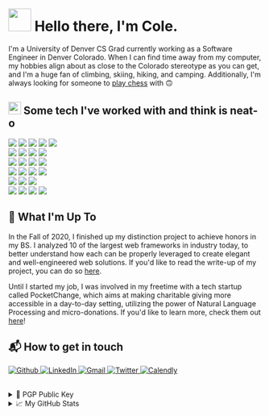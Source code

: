 # <img src="https://emojis.slackmojis.com/emojis/images/1620411481/36619/duck_dance.gif?1620411481" width=45 height=45/> Hello there, I'm Cole.

I'm a University of Denver CS Grad currently working as a Software Engineer in Denver Colorado. When I can find time away from my computer, my hobbies align about as close to the Colorado stereotype as you can get, and I'm a huge fan of climbing, skiing, hiking, and camping. Additionally, I'm always looking for someone to [play chess](https://lichess.org/@/PolyCole) with 🙃

## <img src="https://emojis.slackmojis.com/emojis/images/1577982316/7421/typingcat.gif?1577982316" height=25 width=25/> Some tech I've worked with and think is neat-o
<!-- Programming Languages -->
<span>
  <img src="https://img.shields.io/badge/-Python-3776AB?style=flat&logo=python&logoColor=white"/>
  <img src="https://img.shields.io/badge/-Java-007396?style=flat&logo=java&logoColor=white"/>
  <img src="https://img.shields.io/badge/-Kotlin-0095D5?style=flat&logo=kotlin&logoColor=white"/>
  <img src="https://img.shields.io/badge/-Ruby-CC342D?style=flat&logo=ruby&logoColor=white"/>
  <img src="https://img.shields.io/badge/-C%20Sharp-239120?style=flat&logo=csharp&logoColor=white"/>
</span>
<br>
<!-- Frameworks -->
<span>

  <img src="https://img.shields.io/badge/-Django-092E20?style=flat&logo=Django&logoColor=white"/>
  <img src="https://img.shields.io/badge/-Spring%20Boot-6DB33F?style=flat&logo=springboot&logoColor=white"/>
  <img src="https://img.shields.io/badge/-Ruby%20on%20Rails-CC0000?style=flat&logo=rubyonrails&logoColor=white"/>
  <img src="https://img.shields.io/badge/-Laravel-FF2D20?style=flat&logo=laravel&logoColor=white"/>
</span>
<br>
<!-- CI/CD & Monitoring -->
<span>
  <img src="https://img.shields.io/badge/-DataDog-632CA6?style=flat&logo=datadog&logoColor=white"/>
  <img src="https://img.shields.io/badge/-CircleCI-343434?style=flat&logo=circleci&logoColor=white"/>
  <img src="https://img.shields.io/badge/-TravisCI-3EAAAF?style=flat&logo=travisci&logoColor=white"/>
  <img src="https://img.shields.io/badge/-Heroku-430098?style=flat&logo=heroku&logoColor=white"/>
</span>
<!-- Infrastructure & Environment -->
<br>
<span>
  <img src="https://img.shields.io/badge/-Docker-46a2f1?style=flat&logo=docker&logoColor=white"/>
  <img src="https://img.shields.io/badge/-Kubernetes-326CE5?style=flat&logo=kubernetes&logoColor=white"/>
  <img src="https://img.shields.io/badge/-AWS-232F3E?style=flat&logo=amazonaws&logoColor=white"/>
  <img src="https://img.shields.io/badge/-Terraform-7B42BC?style=flat&logo=Terraform&logoColor=white"/>
</span>
<br>
<span>
  <img src="https://img.shields.io/badge/-Postgres-4169E1?style=flat&logo=postgresql&logoColor=white"/>
  <img src="https://img.shields.io/badge/-MySQL-4479A1?style=flat&logo=mysql&logoColor=white"/>
  <img src="https://img.shields.io/badge/-DynamoDB-4053D6?style=flat&logo=amazondynamodb&logoColor=white"/>
</span>
<br>
<!-- IDE's and Tools -->
<span>
    <img src="https://img.shields.io/badge/-IntelliJ%20IDEA-000000?style=flat&logo=intellijidea&logoColor=white"/>
    <img src="https://img.shields.io/badge/-PyCharm-000000?style=flat&logo=pycharm&logoColor=white"/>
    <img src="https://img.shields.io/badge/-Atom-66595C?style=flat&logo=atom&logoColor=white"/>
    <img src="https://img.shields.io/badge/-Postman-FF6C37?style=flat&logo=postman&logoColor=white"/>
</span>
<br>

## 🔭 What I'm Up To
In the Fall of 2020, I finished up my distinction project to achieve honors in my BS. I analyzed 10 of the largest web frameworks in industry today, to better understand how each can be properly leveraged to create elegant and well-engineered web solutions. If you'd like to read the write-up of my project, you can do so [here](https://bit.ly/340Ugh9).

Until I started my job, I was involved in my freetime with a tech startup called PocketChange, which aims at making charitable giving more accessible in a day-to-day setting, utilizing the power of Natural Language Processing and micro-donations. If you'd like to learn more, check them out [here](https://pocketchange.social)!

## 📬 How to get in touch
<p align="left">
  <a href="https://github.com/PolyCole" target="_blank">
    <img alt="Github" src="https://img.shields.io/badge/GitHub-%2312100E.svg?&style=for-the-badge&logo=Github&logoColor=white" />
  </a>
  <a href="https://www.linkedin.com/in/colepolyak/" target="_blank">
    <img alt="LinkedIn" src="https://img.shields.io/badge/linkedin-%230077B5.svg?&style=for-the-badge&logo=linkedin&logoColor=white" />
  </a>
  <a href="mailto:colepolyak@gmail.com" target="_blank">
    <img alt="Gmail" src="https://img.shields.io/badge/gmail-%FFFFFF.svg?&style=for-the-badge&logo=gmail&logoColor=EA4335&color=FFFFFF" />
  </a>
  <a href="https://twitter.com/Poly_Cole" target="_blank">
    <img alt="Twitter" src="https://img.shields.io/badge/twitter-%1DA1F2.svg?&style=for-the-badge&logo=twitter&logoColor=FFFFFF&color=1DA1F2" />
  </a>
  <a href="https://calendly.com/colepolyak" target="_blank">
    <img alt="Calendly" src="https://img.shields.io/badge/Schedule%20Time-%1DA1F2.svg?&style=for-the-badge&logo=googlecalendar&logoColor=4285F4&color=FFFFFF"/>
  </a>
</p>

<br>

<details>
  <summary> 🔐 PGP Public Key </summary>

  ```
  -----BEGIN PGP PUBLIC KEY BLOCK-----

mQINBGFPvIYBEACWFwUsiJOYhJOXc9BxvtXSfP4YQ/K0uzJXXuCX0zjd8dLvqrd9
pVLa5otLmmUwSpsK4jVPQcDHt7RIcwCFhKOSJJlHoOnpGS/qCRf9FQVaEQ8RJD4s
IfUu0XZtYIebDMI0zlguE7fVzuejyqjQFY7hdEOcvPuxySjBoW3LrRZJIKSFP4iP
QqXZT/ExpuEdQTvWTrdzn49u8FdcgL45fc4EYfPO2HNBFBvW5gkBloyXALF/f5tg
nAWXRmmuHTxTC7yCH/oJ+St1D486cmhuIC6PtXPhzU84CXUBUIm3v7rLSdVeauoA
k2W3Ewdalyx90U397Zf5hSXjIKe34GHA04GufOYYCAT77VVtaayyrDvLbeE5Z/Yl
DOwScEtVJ09OYgQBca99ogfilyL+MBWNpqMoPwbDWTVrkfmrfR2m7F617EtExSbv
gr4xMmXJLvIZO53e65TjoDX766/bwucMy9AjtJCb6ulyv8wwBLbb/Tvs23ShHNiW
4o+h40OmUsGo/qKmglPANTyhkmbbbiFPDByzcakJrzkou8fqefvQ2wGAyLbAtKdL
dBEEUuRW70sQwWeDSKD5zMQPkV7YkOVsVYqhR034zmhTP6MsrEHyr/3hd3eRw5rE
J1Q2QwypPkqg2qF5vTQdgm5k+9xH9Si7gbz4oucNfJ/aXZ+xaTjZnXMnLwARAQAB
tEBDb2xlIFBvbHlhayAoTXkgZ2VuZXJhbCBwdXJwb3NlIFBHUCBrZXkuKSA8Y29s
ZXBvbHlha0BnbWFpbC5jb20+iQJOBBMBCgA4FiEElwfEsEyVGHj4+A1jqZdUJZ/M
cksFAmFPvIYCGwMFCwkIBwIGFQoJCAsCBBYCAwECHgECF4AACgkQqZdUJZ/Mckt7
9Q/+N/z7gESh1Cpik4HfZDI04QbcpvoS1ay+k8Mv9Zq6woLrKFoa5w5mTX8kbxhe
+DI6aU/kaQ8PGL13omx8KZ0nr/v2MKyY4k5JK8utkaGr39WPKZeqsQMtaindtKP8
9so1IW8hNSPbsubJ4GyV+E4K4c2T/VC0NLf13rvOcE2oI6lP4AiPFq46JLq49on5
bhbylkEbRy4unHjAggxPVcqXb3VHUBWoR6CQDTV+7kikrupYMZC4akD8XFE+0gky
FNUKONOTDoPxSKrK4V80Y6k9QQ+Q7ZnUbltsK30cZrsrzm7tIrZYYXWxWvvUT//D
5kw4HF05WvcOCrr4QSYwQMPZnDWElZ6VIgloSHSp+f6ACMIsGiUmpGiFIq5O0kRO
iPQzEH0M8xseA+88GyXS5+beuVrcESXZtZ9StlaEBK5ZrWxG8aodmPuvZ6RE89s2
/Bc2PAYsJ8HkmQn+L+cJo/0sFLYhxRpGlMpb7HGXeNdaSTo4jyqtJWRNeefrEW82
Zq02cUvEzMFODY2Kw9VOr4gtKwlcqO2Zh8ln+Tuct6IPQ8hZp4oRqxNq5zUtRUC/
LuVzoOmaaSLGc3fMVKijfZiL22P/zskMgz+JCZxk8Cxay2JQNrIOdHUqHxzVo5it
qr/Vv+BcpfDJzGPg+fmyH8aFxQdeoBvJciLFjw4rZMKG2pm5Ag0EYU+8hgEQANrn
IS7CXDO3WIRXhmfn4ceBrZynH8ufq5Xj31SzxYXt8GSElYE2+7vwVsXyFVht5X3T
3+U8UQR+sTatckXjjQUK2GTrn7MjSRe2Cz1ChnYBfZUAcGNvIThglawJ12QPgnJt
uUXyptTU45V6Tk4w41fL9/OGv9lhALrGhOh47QLya/WMqKzLqiE6crenan+9qXYJ
ztWQ7R+dJGSP0fAmMtbsBoRveBRQbP9cW9w715I+RMVG/kXon6f14soOZzemO5sG
jEdBYRsjKqnwrH/Eh2hyQpu0YfSZe52iYInxTCRbEMwTD93GljAHSc0f/IDqczbh
NFx1VxCtttVdLyZtrx+Avy1/oNIl6qr0D3cL/oMxjijHUuPYkswuWblYs/9c3A8U
aZRKfq3KA0Z6MPFGV0WuABHz7cqSieMzl3RixTx91s+XB5X2wZw+dz6QIUEiGqon
ik+5gpLJxfVCtNSRBNEYUZU5QasHNTohgtjpUZz1vqHvCA1sTJ3FcDW9pHCYy2DH
P+cHOmsszDSTuIDb+RE1fAZmR3nFsHkjvNdDaDAkFBuVI3FBMuyzhj8jGEh29J8w
b36nxWXJAmcELEo+p2NYfRXNzCw9oinyl9I/bq05VDI/bjMWsCFhnUgiWKRQBqc/
vcsNjVto/h1CkXRn612KDweCjA9bHML8y5v/ivNbABEBAAGJAjYEGAEKACAWIQSX
B8SwTJUYePj4DWOpl1Qln8xySwUCYU+8hgIbDAAKCRCpl1Qln8xyS/DKD/4kHtlu
yZANA5OKRhhpgRDRvdyxQi9ooP327uFNTv8cA5dVRXkIw6rK54w/+8HQaQHc89xq
3MzB0fAL2ji1hvCrrUyvpEfoPiBzX73U635ckK9MXPgmX7S3w6e4jPaezyj/qnjl
gUI4VFYGieKX0zXcDtDPu7ZCbN+THwIkYmooL+l1hd+/LjountMW4wAlMR8GJpeg
WhEizkcPJImIa0BR3kE8UG5XUP/Mf5XcramwiCrfL4Zu8ZyMQBN0jUEq5xP6uVLm
p/Z/40tYGNONMwenCPfbYhUipiEvTCBR65BD4wEUA52dbKss5PiT4krFc/2ZKqUx
DpUA4O6fi7T6vkAsKoAe8mmpzrb2I41WwLXnCO+F2Q7UYWypdqNbUuyti+v/lGRI
caW9BLvitkQ+EuLO0KRqGtSuXw/UJEsaPNJBm+BITghN+BwJkuD0+N4feTFi3P2z
L9A/ZfRys208CcqPBMqZuzRRzgWPoJZtb4p8T8pmgJ9Mk2xPFczP3WHoP+GeUkIk
glmEa1M0lwPMpr71sQSPrEPkvandVOc9UZo4m37MPgijRteCqYpxGCxrUz12Tocw
nXlv6xNwZrHhpvUvwOWuw366eB2BacqISTzCbmByo+Xv4yhQsPunHag/+uRpXNdB
v6rcodbYrAHmafcaicFRimEFuV6IvPmxheoUSw==
=LTO+
-----END PGP PUBLIC KEY BLOCK-----
  ```

</details>

<details>
  <summary> 📈 My GitHub Stats </summary>
  <a href="https://github.com/polycole/polycole">
    <img align="center" src="https://github-readme-stats.vercel.app/api?username=polycole&show_icons=true&line_height=27&count_private=true&title_color=70a5fd&text_color=ffffff&icon_color=70a5fd&bg_color=1d1f21" alt="Cole's Github Stats" />
  </a>

  <a href="https://github.com/polycole/polycole">
    <img align="center" src="https://github-readme-stats.vercel.app/api/top-langs/?username=polycole&hide=html&title_color=70a5fd&text_color=ffffff&icon_color=70a5fd&bg_color=1d1f21" />
  </a>

  <p align="left"> <img src="https://komarev.com/ghpvc/?username=polycole&label=Profile%20views&color=000000&style=flat" alt="polycole" /> </p>
</details>
